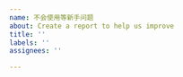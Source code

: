 ```yaml
---
name: 不会使用等新手问题
about: Create a report to help us improve
title: ''
labels: ''
assignees: ''

---
```


<!--
反馈前请确保已阅读
反馈前请确保已阅读
反馈前请确保已阅读

嗨，新手你好，很高兴你有探求简悦用法的需求，你可以仔细看完下面的各种提示。

> 简悦支持开箱即用，所以当你安装完简悦后，进入 https://sspai.com/post/61996 鼠标移动到右上角，点击红色 icon 即可看到效果了。这是最简单的入门了，接下来你也可以看看下面的说明

1. 请利用好简悦的帮助文档，里面的内容很丰富

2. 入门指南 http://ksria.com/simpread/docs/#/入门指南（-操作指引-）

3. 互动性的新手入门 http://ksria.com/simpread/guide/

4. 打开 简悦 → 选项页 会看到右下角有三个图标，点击第二个图标会有关于当前功能的详细介绍说明

5. 《简悦从入门到疯魔》 http://kenshin.wang/blog/#/posts/13

6. 简悦 2.0 的一些操作说明 https://www.notion.so/simpreadpublish/2-0-f6ae9f044a39453f87a5b570763051c8

7. 简悦 2.0 的高级账户说明 https://www.notion.so/simpreadpublish/2-0-739a44c23fd24154a6a81e3bb37c1f5b

如果上述内容均无法解决你的问题，请提 Issues  🙏 

-->

